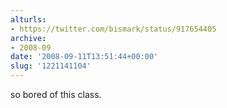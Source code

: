 ```yaml
---
alturls:
- https://twitter.com/bismark/status/917654405
archive:
- 2008-09
date: '2008-09-11T13:51:44+00:00'
slug: '1221141104'
---
```


so bored of this class.

